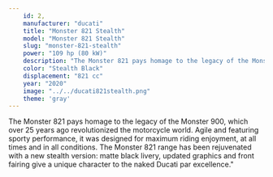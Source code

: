 ```yaml
---
    id: 2,
    manufacturer: "ducati"
    title: "Monster 821 Stealth"
    model: "Monster 821 Stealth"
    slug: "monster-821-stealth"
    power: "109 hp (80 kW)"
    description: "The Monster 821 pays homage to the legacy of the Monster 900, which over 25 years ago revolutionized the motorcycle world. Agile and featuring sporty performance, it was designed for maximum riding enjoyment, at all times and in all conditions.  The Monster 821 range has been rejuvenated with a new stealth version: matte black livery, updated graphics and front fairing give a unique character to the naked Ducati par excellence."
    color: "Stealth Black"
    displacement: "821 cc"
    year: "2020"
    image: "../../ducati821stealth.png"
    theme: 'gray'
---
```


The Monster 821 pays homage to the legacy of the Monster 900, which over 25 years ago revolutionized the motorcycle world. Agile and featuring sporty performance, it was designed for maximum riding enjoyment, at all times and in all conditions.  The Monster 821 range has been rejuvenated with a new stealth version: matte black livery, updated graphics and front fairing give a unique character to the naked Ducati par excellence."
